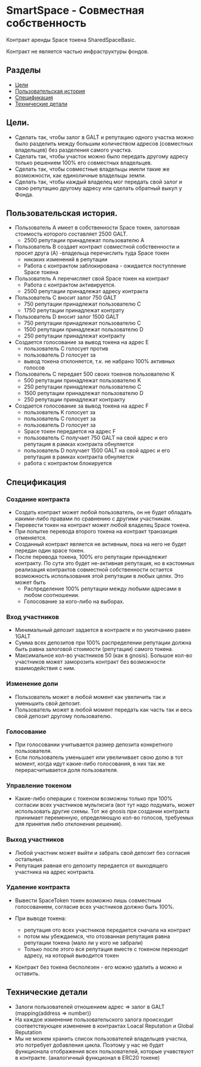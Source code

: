 # SmartSpace - Совместная собственность
Контракт аренды Space токена SharedSpaceBasic.

Контракт не является частью инфраструктуры фондов.

## Разделы

* [Цели](#Цели)
* [Пользовательская история](#Пользовательская-история)
* [Спецификация](#Спецификация)
* [Технические детали](#Технические-детали)

## Цели.

* Сделать так, чтобы залог в GALT и репутацию одного участка можно было разделить между большим количеством адресов (совместных владельцев) без разделения самого участка.
* Сделать так, чтобы участок можно было передать другому адресу только решением 100% его совместных владельцев.
* Сделать так, чтобы совместные владельцы имели такие же возможности, как единоличные владельцы земли.
* Сделать так, чтобы каждый владелец мог передать свой залог и свою репутацию другому адресу или сделать обратный выкуп у Фонда.

## Пользовательская история.

* Пользователь A имеет в собственности Space токен, залоговая стоимость которого составляет 2500 GALT.
	* 2500 репутации принадлежат пользователю А
* Пользователь B создает контракт совместной собственности и просит друга (A) -владельца перечислить туда Space токен
	* никаких изменений в репутации
	* Работа с контрактом заблокирована - ожидается поступление Space токена
* Пользователь A перечисляет свой Space токен на контракт
	* Работа с контрактом активируется.
	* 2500 репутации принадлежат адресу контракта
* Пользователь C вносит залог 750 GALT
	* 750 репутации принадлежат пользователю C
	* 1750 репутации принадлежат контрату
* Пользователь D вносит залог 1500 GALT
	* 750 репутации принадлежат пользователю С
	* 1500 репутации принадлежат пользователю D
	* 250 репутации принадлежат контракту
* Создается голосование за вывод токена на адрес E
	* пользователь C голосует против
	* пользователь D голосует за
	* вывод токена отклоняется, т.к. не набрано 100% активных голосов
* Пользователь C передает 500 своих токенов пользователю K
	* 500 репутации принадлежат пользователю K
	* 250 репутации принадлежат пользователю С
	* 1500 репутации принадлежат пользователю D
	* 250 репутации принадлежат контракту
* Создается голосование за вывод токена на адрес F
	* пользователь K голосует за
	* пользователь C голосует за
	* пользователь D голосует за
	* Space токен передается на адрес F
	* пользователь C получает 750 GALT на свой адрес и его репутация в рамках контракта обнуляется
	* пользователь D получает 1500 GALT на свой адрес и его репутация в рамках контракта обнуляется
	* работа с контрактом блокируется

## Спецификация
### Создание контракта
* Создать контракт может любой пользователь, он не будет обладать какими-либо правами по сравнению с другими участникам.
* Перевести токен на контракт может любой владелец Space токена.
* При попытке перевода второго токена на контракт транзакция отменяется.
* Созданный контракт является не активным, пока на него не будет передан один space токен.
* После перевода токена, 100% его репутации принадлежит контракту. По сути это будет не-активная репутация, но в кастомных реализация контрактов совместной собственности остается возможность использования этой репутации в любых целях. Это может быть 
    * Распределение 100% репутации между любыми адресами в любом соотношении.
    * Голосование за кого-либо на выборах.

### Вход участников
* Минимальный депозит задается в контракте и по умолчанию равен 1GALT
* Сумма всех депозитов при 100% распределении репутации должна быть равна залоговой стоимости (репутации) самого токена.
* Максимальное кол-во участников 50 (как в gnosis). Большое кол-во участников может заморозить контракт без возможности взаимодействия с ним.

### Изменение доли
* Пользователь может в любой момент как увеличить так и уменьшить свой депозит.
* Пользователь может в любой момент передать как часть так и весь свой депозит другому пользователю.

### Голосование
* При голосовании учитывается размер депозита конкретного пользователя.
* Если пользователь уменьшает или увеличивает свою долю в тот момент, когда идут какие-либо голосования, в них так же перерасчитывается доля пользователя.

### Управление токеном
* Какие-либо операции с токеном возможны только при 100% согласии всех участников мультисига (вот тут надо подумать, может использовать другие схемы. Тот же gnosis при создании контракта принимает переменную, определяющую кол-во голосов, требуемых для принятия либо отклонения решения).

### Выход участников
* Любой участник может выйти и забрать свой депозит без согласия остальных.
* Репутация равная его депозиту передается от выходящего участника на адрес контракта.

### Удаление контракта
* Вывести SpaceToken токен возможно лишь совместным голосованием, согласие всех участников должно быть 100%.
* При выводе токена:
    * репутация ото всех участников передается сначала на контракт
    * потом мы убеждаемся, что отозванная репутация равна репутации токена (мало ли у кого не забрали)
    * Только после этого вся репутация вместе с токеном переходит адресу, на который выводится токен

* Контракт без токена бесполезен - его можно удалить а можно и оставить.

## Технические детали
* Залоги пользователей отношением адрес => залог в GALT (mapping(address => number))
* На каждое изменение пользовательского залога происходит соответствующее изменение в контрактах Loacal Reputation и Global Reputation
* Мы не можем хранить список пользователей владельцев участка, это потребует добавления цикла. Поэтому у нас не будет функционала отображения всех пользователей, которые учавствуют в контракте. (аналогичный функционал в ERC20 токене)
